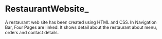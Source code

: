 # RestaurantWebsite_
A restaurant web site has been created using HTML and CSS.
In Navigation Bar, Four Pages are linked.
It shows detail about the restaurant about menu, orders and contact details.
